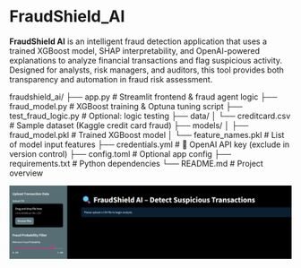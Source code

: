 # FraudShield_AI
**FraudShield AI** is an intelligent fraud detection application that uses a trained XGBoost model, SHAP interpretability, and OpenAI-powered explanations to analyze financial transactions and flag suspicious activity. Designed for analysts, risk managers, and auditors, this tool provides both transparency and automation in fraud risk assessment.


fraudshield_ai/
├── app.py # Streamlit frontend & fraud agent logic
├── fraud_model.py # XGBoost training & Optuna tuning script
├── test_fraud_logic.py # Optional: logic testing
├── data/
│ └── creditcard.csv # Sample dataset (Kaggle credit card fraud)
├── models/
│ ├── fraud_model.pkl # Trained XGBoost model
│ └── feature_names.pkl # List of model input features
├── credentials.yml # 🔐 OpenAI API key (exclude in version control)
├── config.toml # Optional app config
├── requirements.txt # Python dependencies
└── README.md # Project overview

![alt image](https://raw.githubusercontent.com/boprosv/FraudShield_AI/8a77d13377036e184c241d463c7d94a60ef94566/Screenshot%202025-06-23%20104211.png)
